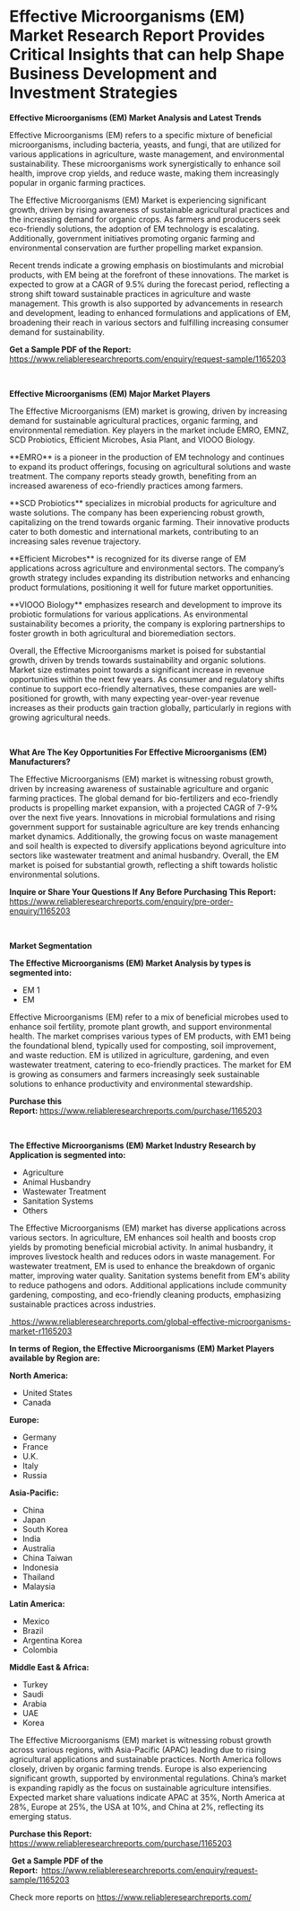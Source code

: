 <p><h1>Effective Microorganisms (EM) Market Research Report Provides Critical Insights that can help Shape Business Development and Investment Strategies</h1></p><p><strong>Effective Microorganisms (EM) Market Analysis and Latest Trends</strong></p>
<p><p>Effective Microorganisms (EM) refers to a specific mixture of beneficial microorganisms, including bacteria, yeasts, and fungi, that are utilized for various applications in agriculture, waste management, and environmental sustainability. These microorganisms work synergistically to enhance soil health, improve crop yields, and reduce waste, making them increasingly popular in organic farming practices.</p><p>The Effective Microorganisms (EM) Market is experiencing significant growth, driven by rising awareness of sustainable agricultural practices and the increasing demand for organic crops. As farmers and producers seek eco-friendly solutions, the adoption of EM technology is escalating. Additionally, government initiatives promoting organic farming and environmental conservation are further propelling market expansion.</p><p>Recent trends indicate a growing emphasis on biostimulants and microbial products, with EM being at the forefront of these innovations. The market is expected to grow at a CAGR of 9.5% during the forecast period, reflecting a strong shift toward sustainable practices in agriculture and waste management. This growth is also supported by advancements in research and development, leading to enhanced formulations and applications of EM, broadening their reach in various sectors and fulfilling increasing consumer demand for sustainability.</p></p>
<p><strong>Get a Sample PDF of the Report:&nbsp;</strong> <a href="https://www.reliableresearchreports.com/enquiry/request-sample/1165203?utm_campaign=3061&utm_medium=2&utm_source=Github&utm_content=ia&utm_term=09032025&utm_id=effective-microorganisms-em">https://www.reliableresearchreports.com/enquiry/request-sample/1165203</a></p>
<p>&nbsp;</p>
<p><strong>Effective Microorganisms (EM) Major Market Players</strong></p>
<p><p>The Effective Microorganisms (EM) market is growing, driven by increasing demand for sustainable agricultural practices, organic farming, and environmental remediation. Key players in the market include EMRO, EMNZ, SCD Probiotics, Efficient Microbes, Asia Plant, and VIOOO Biology.</p><p>**EMRO** is a pioneer in the production of EM technology and continues to expand its product offerings, focusing on agricultural solutions and waste treatment. The company reports steady growth, benefiting from an increased awareness of eco-friendly practices among farmers.</p><p>**SCD Probiotics** specializes in microbial products for agriculture and waste solutions. The company has been experiencing robust growth, capitalizing on the trend towards organic farming. Their innovative products cater to both domestic and international markets, contributing to an increasing sales revenue trajectory.</p><p>**Efficient Microbes** is recognized for its diverse range of EM applications across agriculture and environmental sectors. The company’s growth strategy includes expanding its distribution networks and enhancing product formulations, positioning it well for future market opportunities.</p><p>**VIOOO Biology** emphasizes research and development to improve its probiotic formulations for various applications. As environmental sustainability becomes a priority, the company is exploring partnerships to foster growth in both agricultural and bioremediation sectors.</p><p>Overall, the Effective Microorganisms market is poised for substantial growth, driven by trends towards sustainability and organic solutions. Market size estimates point towards a significant increase in revenue opportunities within the next few years. As consumer and regulatory shifts continue to support eco-friendly alternatives, these companies are well-positioned for growth, with many expecting year-over-year revenue increases as their products gain traction globally, particularly in regions with growing agricultural needs.</p></p>
<p>&nbsp;</p>
<p><strong>What Are The Key Opportunities For Effective Microorganisms (EM) Manufacturers?</strong></p>
<p><p>The Effective Microorganisms (EM) market is witnessing robust growth, driven by increasing awareness of sustainable agriculture and organic farming practices. The global demand for bio-fertilizers and eco-friendly products is propelling market expansion, with a projected CAGR of 7-9% over the next five years. Innovations in microbial formulations and rising government support for sustainable agriculture are key trends enhancing market dynamics. Additionally, the growing focus on waste management and soil health is expected to diversify applications beyond agriculture into sectors like wastewater treatment and animal husbandry. Overall, the EM market is poised for substantial growth, reflecting a shift towards holistic environmental solutions.</p></p>
<p><strong>Inquire or Share Your Questions If Any Before Purchasing This Report:</strong> <a href="https://www.reliableresearchreports.com/enquiry/pre-order-enquiry/1165203?utm_campaign=3061&utm_medium=2&utm_source=Github&utm_content=ia&utm_term=09032025&utm_id=effective-microorganisms-em">https://www.reliableresearchreports.com/enquiry/pre-order-enquiry/1165203</a></p>
<p>&nbsp;</p>
<p><strong>Market Segmentation</strong></p>
<p><strong>The Effective Microorganisms (EM) Market Analysis by types is segmented into:</strong></p>
<p><ul><li>EM 1</li><li>EM</li></ul></p>
<p><p>Effective Microorganisms (EM) refer to a mix of beneficial microbes used to enhance soil fertility, promote plant growth, and support environmental health. The market comprises various types of EM products, with EM1 being the foundational blend, typically used for composting, soil improvement, and waste reduction. EM is utilized in agriculture, gardening, and even wastewater treatment, catering to eco-friendly practices. The market for EM is growing as consumers and farmers increasingly seek sustainable solutions to enhance productivity and environmental stewardship.</p></p>
<p><strong>Purchase this Report:&nbsp;</strong><a href="https://www.reliableresearchreports.com/purchase/1165203?utm_campaign=3061&utm_medium=2&utm_source=Github&utm_content=ia&utm_term=09032025&utm_id=effective-microorganisms-em">https://www.reliableresearchreports.com/purchase/1165203</a></p>
<p>&nbsp;</p>
<p><strong>The Effective Microorganisms (EM) Market Industry Research by Application is segmented into:</strong></p>
<p><ul><li>Agriculture</li><li>Animal Husbandry</li><li>Wastewater Treatment</li><li>Sanitation Systems</li><li>Others</li></ul></p>
<p><p>The Effective Microorganisms (EM) market has diverse applications across various sectors. In agriculture, EM enhances soil health and boosts crop yields by promoting beneficial microbial activity. In animal husbandry, it improves livestock health and reduces odors in waste management. For wastewater treatment, EM is used to enhance the breakdown of organic matter, improving water quality. Sanitation systems benefit from EM's ability to reduce pathogens and odors. Additional applications include community gardening, composting, and eco-friendly cleaning products, emphasizing sustainable practices across industries.</p></p>
<p><a href="https://www.reliableresearchreports.com/global-effective-microorganisms-market-r1165203?utm_campaign=3061&utm_medium=2&utm_source=Github&utm_content=ia&utm_term=09032025&utm_id=effective-microorganisms-em">&nbsp;https://www.reliableresearchreports.com/global-effective-microorganisms-market-r1165203</a></p>
<p><strong>In terms of Region, the Effective Microorganisms (EM) Market Players available by Region are:</strong></p>
<p>
    <p> <strong> North America: </strong>
        <ul>
            <li>United States</li>
            <li>Canada</li>
        </ul>
        </p> 
    <p> <strong> Europe: </strong>
        <ul>
            <li>Germany</li>
            <li>France</li>
            <li>U.K.</li>
            <li>Italy</li>
            <li>Russia</li>
        </ul>
        </p> 
    <p> <strong> Asia-Pacific: </strong>
        <ul>
            <li>China</li>
            <li>Japan</li>
            <li>South Korea</li>
            <li>India</li>
            <li>Australia</li>
            <li>China Taiwan</li>
            <li>Indonesia</li>
            <li>Thailand</li>
            <li>Malaysia</li>
        </ul>
        </p> 
    <p> <strong> Latin America: </strong>
        <ul>
            <li>Mexico</li>
            <li>Brazil</li>
            <li>Argentina Korea</li>
            <li>Colombia</li>
        </ul>
        </p> 
    <p> <strong> Middle East & Africa: </strong>
        <ul>
            <li>Turkey</li>
            <li>Saudi</li>
            <li>Arabia</li>
            <li>UAE</li>
            <li>Korea</li>
        </ul>
    </p>
    </p>
<p><p>The Effective Microorganisms (EM) market is witnessing robust growth across various regions, with Asia-Pacific (APAC) leading due to rising agricultural applications and sustainable practices. North America follows closely, driven by organic farming trends. Europe is also experiencing significant growth, supported by environmental regulations. China’s market is expanding rapidly as the focus on sustainable agriculture intensifies. Expected market share valuations indicate APAC at 35%, North America at 28%, Europe at 25%, the USA at 10%, and China at 2%, reflecting its emerging status.</p></p>
<p><strong>Purchase this Report: </strong><a href="https://www.reliableresearchreports.com/purchase/1165203?utm_campaign=3061&utm_medium=2&utm_source=Github&utm_content=ia&utm_term=09032025&utm_id=effective-microorganisms-em">https://www.reliableresearchreports.com/purchase/1165203</a></p>
<p>&nbsp;<strong>Get a Sample PDF of the Report:&nbsp;&nbsp;</strong><a href="https://www.reliableresearchreports.com/enquiry/request-sample/1165203?utm_campaign=3061&utm_medium=2&utm_source=Github&utm_content=ia&utm_term=09032025&utm_id=effective-microorganisms-em">https://www.reliableresearchreports.com/enquiry/request-sample/1165203</a></p>
<p><strong></strong></p>
<p>Check more reports on <a href="https://www.reliableresearchreports.com/?utm_campaign=3061&utm_medium=2&utm_source=Github&utm_content=ia&utm_term=09032025&utm_id=effective-microorganisms-em">https://www.reliableresearchreports.com/</a></p>